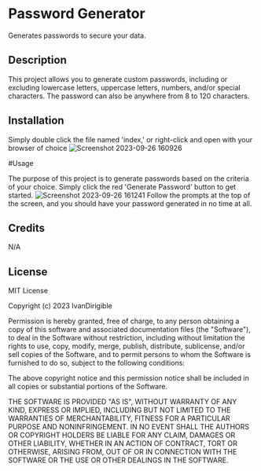 # Password Generator
Generates passwords to secure your data.

## Description

This project allows you to generate custom passwords, including or excluding lowercase letters, uppercase letters, numbers, and/or special characters. The password can also be anywhere from 8 to 120 characters.

## Installation

Simply double click the file named 'index,' or right-click and open with your browser of choice
![Screenshot 2023-09-26 160926](https://github.com/IvanDirigible/password-generator/assets/143297573/ce83dbcf-21f0-40af-81ac-4c1136f04aee)

#Usage

The purpose of this project is to generate passwords based on the criteria of your choice.
Simply click the red 'Generate Password' button to get started.
![Screenshot 2023-09-26 161241](https://github.com/IvanDirigible/password-generator/assets/143297573/7e136699-3292-4c05-9318-b82b0a7afc0a)
Follow the prompts at the top of the screen, and you should have your password generated in no time at all.

## Credits

N/A

## License

MIT License

Copyright (c) 2023 IvanDirigible

Permission is hereby granted, free of charge, to any person obtaining a copy
of this software and associated documentation files (the "Software"), to deal
in the Software without restriction, including without limitation the rights
to use, copy, modify, merge, publish, distribute, sublicense, and/or sell
copies of the Software, and to permit persons to whom the Software is
furnished to do so, subject to the following conditions:

The above copyright notice and this permission notice shall be included in all
copies or substantial portions of the Software.

THE SOFTWARE IS PROVIDED "AS IS", WITHOUT WARRANTY OF ANY KIND, EXPRESS OR
IMPLIED, INCLUDING BUT NOT LIMITED TO THE WARRANTIES OF MERCHANTABILITY,
FITNESS FOR A PARTICULAR PURPOSE AND NONINFRINGEMENT. IN NO EVENT SHALL THE
AUTHORS OR COPYRIGHT HOLDERS BE LIABLE FOR ANY CLAIM, DAMAGES OR OTHER
LIABILITY, WHETHER IN AN ACTION OF CONTRACT, TORT OR OTHERWISE, ARISING FROM,
OUT OF OR IN CONNECTION WITH THE SOFTWARE OR THE USE OR OTHER DEALINGS IN THE
SOFTWARE.
